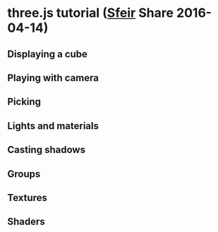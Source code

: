 # three.js tutorial ([Sfeir](http://www.sfeir.com) Share 2016-04-14)

## Displaying a cube

## Playing with camera

## Picking

## Lights and materials

## Casting shadows

## Groups

## Textures

## Shaders
